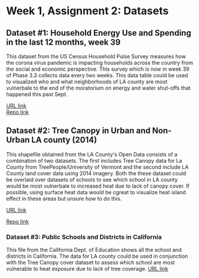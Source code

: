 # Week 1, Assignment 2: Datasets 
## Dataset #1: Household Energy Use and Spending in the last 12 months, week 39
This dataset from the US Census Household Pulse Survey measures how the corona virus pandemic is impacting households across the country from the social and economic perspective. This survey which is now in week 39 of Phase 3.3 collects data every two weeks. This data table could be used to visualized who and what neighborhoods of LA county are most vulnerbale to the end of the moratorium on energy and water shut-offs that happened this past Sept.

[URL link](https://www.census.gov/programs-surveys/household-pulse-survey/data.html)  
[Repo link](https://github.com/Ramireem/up206a-emma/blob/main/data/housing4_week39.xlsx)

## Dataset #2: Tree Canopy in Urban and Non-Urban LA county (2014)
This shapefile obtained from the LA County's Open Data consists of a combination of two datasets. The first includes Tree Canopy data for La County from TreePeople/University of Vermont and the second include LA County land cover data using 2014 imagery. Both the these dataset could be overlaid over datasets of schools to see which school in LA county would be most vulnerbale to increased heat due to lack of canopy cover. If possible, using surface heat data would be cgreat to visualize heat island effect in these areas but unsure how to do this.

[URL link](data.lacounty.gov/Sustainability/Tree-Canopy-in-Urban-and-Non-Urban-LA-County-2014-/kf6c-hxgf)

[Repo link](https://github.com/Ramireem/up206a-emma/blob/main/data/housing4_week39.xlsx)

### Dataset #3: Public Schools and Districts in California
This file from the California Dept. of Education shows all the school and districts in California. The data for LA county could be used in conjunction with the Tree Canopy cover dataset to assess which school are most vulnerable to heat exposure due to lack of tree coverage.
[URL link](https://www.cde.ca.gov/ds/si/ds/pubschls.asp)
